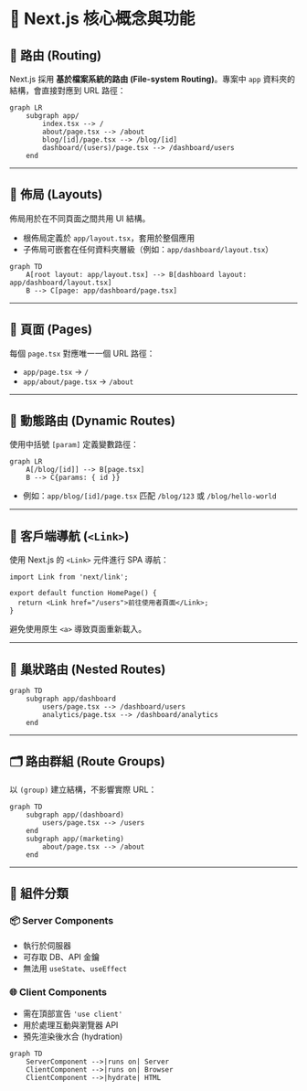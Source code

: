 
# 📘 Next.js 核心概念與功能

## 📂 路由 (Routing)

Next.js 採用 **基於檔案系統的路由 (File-system Routing)**。專案中 `app` 資料夾的結構，會直接對應到 URL 路徑：

```mermaid
graph LR
    subgraph app/
        index.tsx --> /
        about/page.tsx --> /about
        blog/[id]/page.tsx --> /blog/[id]
        dashboard/(users)/page.tsx --> /dashboard/users
    end
```

---

## 📐 佈局 (Layouts)

佈局用於在不同頁面之間共用 UI 結構。

- 根佈局定義於 `app/layout.tsx`，套用於整個應用
- 子佈局可嵌套在任何資料夾層級（例如：`app/dashboard/layout.tsx`）

```mermaid
graph TD
    A[root layout: app/layout.tsx] --> B[dashboard layout: app/dashboard/layout.tsx]
    B --> C[page: app/dashboard/page.tsx]
```

---

## 📄 頁面 (Pages)

每個 `page.tsx` 對應唯一一個 URL 路徑：

- `app/page.tsx` → `/`
- `app/about/page.tsx` → `/about`

---

## 🔀 動態路由 (Dynamic Routes)

使用中括號 `[param]` 定義變數路徑：

```mermaid
graph LR
    A[/blog/[id]] --> B[page.tsx]
    B --> C{params: { id }}
```

- 例如：`app/blog/[id]/page.tsx` 匹配 `/blog/123` 或 `/blog/hello-world`

---

## 🔗 客戶端導航 (`<Link>`)

使用 Next.js 的 `<Link>` 元件進行 SPA 導航：

```tsx
import Link from 'next/link';

export default function HomePage() {
  return <Link href="/users">前往使用者頁面</Link>;
}
```

避免使用原生 `<a>` 導致頁面重新載入。

---

## 🧩 巢狀路由 (Nested Routes)

```mermaid
graph TD
    subgraph app/dashboard
        users/page.tsx --> /dashboard/users
        analytics/page.tsx --> /dashboard/analytics
    end
```

---

## 🗂️ 路由群組 (Route Groups)

以 `(group)` 建立結構，不影響實際 URL：

```mermaid
graph TD
    subgraph app/(dashboard)
        users/page.tsx --> /users
    end
    subgraph app/(marketing)
        about/page.tsx --> /about
    end
```

---

## 🧱 組件分類

### 📦 Server Components

- 執行於伺服器
- 可存取 DB、API 金鑰
- 無法用 `useState`、`useEffect`

### 🌐 Client Components

- 需在頂部宣告 `'use client'`
- 用於處理互動與瀏覽器 API
- 預先渲染後水合 (hydration)

```mermaid
graph TD
    ServerComponent -->|runs on| Server
    ClientComponent -->|runs on| Browser
    ClientComponent -->|hydrate| HTML
```
